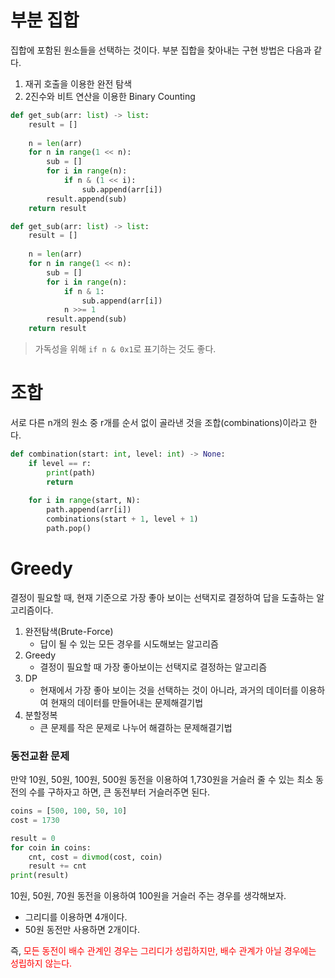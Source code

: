 # 부분 집합
집합에 포함된 원소들을 선택하는 것이다. 부분 집합을 찾아내는 구현 방법은 다음과 같다.

1. 재귀 호출을 이용한 완전 탐색
2. 2진수와 비트 연산을 이용한 Binary Counting
```py
def get_sub(arr: list) -> list:
	result = []
    
	n = len(arr)
    for n in range(1 << n):
    	sub = []
    	for i in range(n):
        	if n & (1 << i):
            	sub.append(arr[i])
        result.append(sub)
	return result
```
```py
def get_sub(arr: list) -> list:
	result = []
    
	n = len(arr)
    for n in range(1 << n):
    	sub = []
    	for i in range(n):
        	if n & 1:
            	sub.append(arr[i])
            n >>= 1
        result.append(sub)
	return result
```

> 가독성을 위해 `if n & 0x1`로 표기하는 것도 좋다.

# 조합
서로 다른 n개의 원소 중 r개를 순서 없이 골라낸 것을 조합(combinations)이라고 한다.
```py
def combination(start: int, level: int) -> None:
	if level == r:
    	print(path)
        return
	
    for i in range(start, N):
    	path.append(arr[i])
        combinations(start + 1, level + 1)
        path.pop()
```

# Greedy
결정이 필요할 때, 현재 기준으로 가장 좋아 보이는 선택지로 결정하여 답을 도출하는 알고리즘이다.

1. 완전탐색(Brute-Force)
	- 답이 될 수 있는 모든 경우를 시도해보는 알고리즘
2. Greedy
	- 결정이 필요할 때 가장 좋아보이는 선택지로 결정하는 알고리즘
3. DP
	- 현재에서 가장 좋아 보이는 것을 선택하는 것이 아니라, 과거의 데이터를 이용하여 현재의 데이터를 만들어내는 문제해결기법
4. 분할정복
	- 큰 문제를 작은 문제로 나누어 해결하는 문제해결기법
    
### 동전교환 문제
만약 10원, 50원, 100원, 500원 동전을 이용하여 1,730원을 거슬러 줄 수 있는 최소 동전의 수를 구하자고 하면, 큰 동전부터 거슬러주면 된다.
```py
coins = [500, 100, 50, 10]
cost = 1730

result = 0
for coin in coins:
	cnt, cost = divmod(cost, coin)
    result += cnt
print(result)
```

10원, 50원, 70원 동전을 이용하여 100원을 거슬러 주는 경우를 생각해보자.
- 그리디를 이용하면  4개이다.
- 50원 동전만 사용하면 2개이다.

즉, <span style="color: red;">모든 동전이 배수 관계인 경우는 그리디가 성립하지만, 배수 관계가 아닐 경우에는 성립하지 않는다.</span>